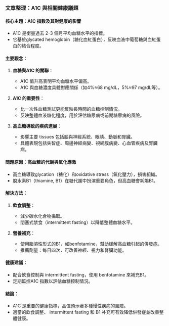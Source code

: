 ### 文章整理：A1C 與相關健康議題

#### 核心主題：A1C 指數及其對健康的影響
- A1C 是衡量過去 2-3 個月平均血糖水平的指標。
- 它基於glycated hemoglobin（糖化血紅蛋白），反映血液中葡萄糖與血紅蛋白的結合程度。

#### 主要觀念：
1. **血糖與A1C 的關聯**：
   - A1C 值升高表明平均血糖水平偏高。
   - A1C 與血糖濃度具體對應關係（如4%≈68 mg/dL，5%≈97 mg/dL等）。

2. **A1C 的重要性**：
   - 比一次性血糖測試更能反映長時間的血糖控制情況。
   - 反映整體血液糖化程度，用於評估糖尿病或前期糖尿病的風險。

3. **高血糖導致的疾病進展**：
   - 影響主要 tissues 包括腦與神經系統、眼睛、動脈和腎臟。
   - 具體表現包括失智症、周邊神經病變、視網膜病變、心血管疾病及腎臟病。

#### 問題原因：高血糖的代謝與氧化應激
- 高血糖導致glycation（糖化）和oxidative stress（氧化壓力），損害組織。
- 脫水素B1（thiamine, B1）在糖代謝中扮演重要角色，但高血糖會耗竭B1。

#### 解決方法：
1. **飲食調整**：
   - 減少碳水化合物攝取。
   - 閉塞式禁食（intermittent fasting）以降低整體血糖水平。

2. **營養補充**：
   - 使用脂溶性形式的B1，如benfotamine，幫助緩解高血糖引起的併發症。
   - 推薦劑量：每日四次，可改善神經、視力和腎臟功能。

#### 健康建議：
- 配合飲食控制與 intermittent fasting，使用 benfotamine 來補充B1。
- 定期監控A1C 指數以評估血糖控制情況。

#### 結論：
- A1C 是重要的健康指標，高值預示著多種慢性疾病的風險。
- 適當的飲食調整、 intermittent fasting 和 B1 补充可有效降低併發症並改善整體健康。
